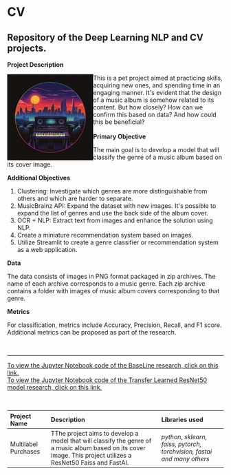 # CV <a id='predicting_music_genre'></a>
## Repository of the Deep Learning NLP and CV projects.

<b>Project Description</b>

<img src="https://github.com/DimaDoesCode/VC_Predicting_Music_Genre/blob/master/predicting_genre.jpeg" width="200" height="200" align="left"/>

This is a pet project aimed at practicing skills, acquiring new ones, and spending time in an engaging manner. It's evident that the design of a music album is somehow related to its content. But how closely? How can we confirm this based on data? And how could this be beneficial?
<br><br>
<b>Primary Objective</b>

The main goal is to develop a model that will classify the genre of a music album based on its cover image.

<b>Additional Objectives</b>

1. Clustering: Investigate which genres are more distinguishable from others and which are harder to separate.
2. MusicBrainz API: Expand the dataset with new images. It's possible to expand the list of genres and use the back side of the album cover.
3. OCR + NLP: Extract text from images and enhance the solution using NLP.
4. Create a miniature recommendation system based on images.
5. Utilize Streamlit to create a genre classifier or recommendation system as a web application.

<b>Data</b>

The data consists of images in PNG format packaged in zip archives. The name of each archive corresponds to a music genre. Each zip archive contains a folder with images of music album covers corresponding to that genre.

<b>Metrics</b>

For classification, metrics include Accuracy, Precision, Recall, and F1 score. Additional metrics can be proposed as part of the research.

<br>

---

<a href="https://github.com/DimaDoesCode/VC_Predicting_Music_Genre/blob/master/music_genre_baseline_v.0.9.ipynb"> To view the Jupyter Notebook code of the BaseLine research, click on this link.</a><br>
<a href="https://github.com/DimaDoesCode/VC_Predicting_Music_Genre/blob/master/music_genre_transfer_learning_v.0.4.ipynb"> To view the Jupyter Notebook code of the Transfer Learned ResNet50 model research, click on this link.</a><br>

<br>


| Project Name | Description | Libraries used |
| :---------------------- | :---------------------- | :---------------------- |
| Multilabel Purchases | TThe project aims to develop a model that will classify the genre of a music album based on its cover image. This project utilizes a ResNet50 Faiss and FastAI. | *python, sklearn, faiss, pytorch, torchvision, fastai and many others* |